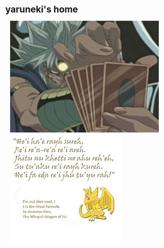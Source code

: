 # yaruneki's home

<img align="left" src="marik.gif" width="auto" height="350" style="padding: 0 15px; aspect-ratio: 240/180;">
<img align="left" src="quote_and_comment.png" width="auto" height="350" style="padding: 0 15px;">

